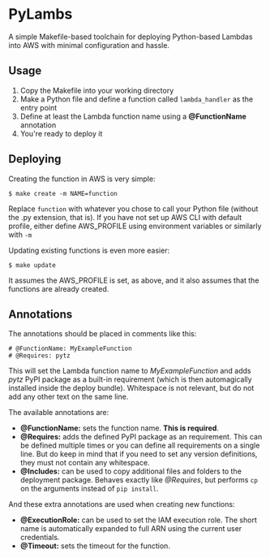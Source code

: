 # PyLambs

A simple Makefile-based toolchain for deploying Python-based Lambdas into AWS with minimal configuration and hassle.

## Usage

1. Copy the Makefile into your working directory
2. Make a Python file and define a function called `lambda_handler` as the entry point
3. Define at least the Lambda function name using a **@FunctionName** annotation
4. You're ready to deploy it

## Deploying

Creating the function in AWS is very simple:

```
$ make create -m NAME=function
```

Replace `function` with whatever you chose to call your Python file (without the .py extension, that is). If you have not set up AWS CLI with default profile, either define AWS_PROFILE using environment variables or similarly with `-m`

Updating existing functions is even more easier:

```
$ make update
```

It assumes the AWS_PROFILE is set, as above, and it also assumes that the functions are already created.

## Annotations

The annotations should be placed in comments like this:

```
# @FunctionName: MyExampleFunction
# @Requires: pytz
```

This will set the Lambda function name to _MyExampleFunction_ and adds _pytz_ PyPI package as a built-in requirement (which is then automagically installed inside the deploy bundle). Whitespace is not relevant, but do not add any other text on the same line.

The available annotations are:

* **@FunctionName:** sets the function name. **This is required**.
* **@Requires:** adds the defined PyPI package as an requirement. This can be defined multiple times or you can define all requirements on a single line. But do keep in mind that if you need to set any version definitions, they must not contain any whitespace.
* **@Includes:** can be used to copy additional files and folders to the deployment package. Behaves exactly like *@Requires*, but performs `cp` on the arguments instead of `pip install`.

And these extra annotations are used when creating new functions:

* **@ExecutionRole:** can be used to set the IAM execution role. The short name is automatically expanded to full ARN using the current user credentials.
* **@Timeout:** sets the timeout for the function.

